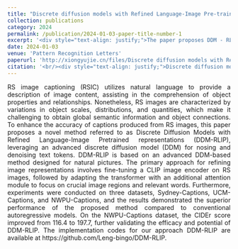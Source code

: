 ```yaml
---
title: "Discrete diffusion models with Refined Language-Image Pre-trained representations for remote sensing image captioning"
collection: publications
category: 2024
permalink: /publication/2024-01-03-paper-title-number-1
excerpt: '<div style="text-align: justify;">The paper proposes DDM - RLIP, which applies a discrete diffusion model with refined pre - trained representations to remote sensing image captioning. Experiments on three datasets show it outperforms traditional autoregressive models.</div>'
date: 2024-01-03
venue: 'Pattern Recognition Letters'
paperurl: 'http://xiongyujie.cn/files/Discrete diffusion models with Refined Language-Image Pre-trained representations for remote sensing image captioning.pdf'
citation: '<br/><div style="text-align: justify;">Discrete diffusion models with Refined Language-Image Pre-trained representations for remote sensing image captioning, Guannan Leng, Yu-Jie Xiong*, Chunping Qiu*, Congzhou Guo,Pattern Recognition Letters,2024,186,164-169.</div>'
---
```


<div style="text-align: justify;">RS image captioning (RSIC) utilizes natural language to provide a description of image content, assisting in the comprehension of object properties and relationships. Nonetheless, RS images are characterized by variations in object scales, distributions, and quantities, which make it challenging to obtain global semantic information and object connections. To enhance the accuracy of captions produced from RS images, this paper proposes a novel method referred to as Discrete Diffusion Models with Refined Language-Image Pretrained representations (DDM-RLIP), leveraging an advanced discrete diffusion model (DDM) for nosing and denoising text tokens. DDM-RLIP is based on an advanced DDM-based method designed for natural pictures. The primary approach for refining image representations involves fine-tuning a CLIP image encoder on RS images, followed by adapting the transformer with an additional attention module to focus on crucial image regions and relevant words. Furthermore, experiments were conducted on three datasets, Sydney-Captions, UCM-Captions, and NWPU-Captions, and the results demonstrated the superior performance of the proposed method compared to conventional autoregressive models. On the NWPU-Captions dataset, the CIDEr score improved from 116.4 to 197.7, further validating the efficacy and potential of DDM-RLIP. The implementation codes for our approach DDM-RLIP are available at https://github.com/Leng-bingo/DDM-RLIP.</div>

<br/>
